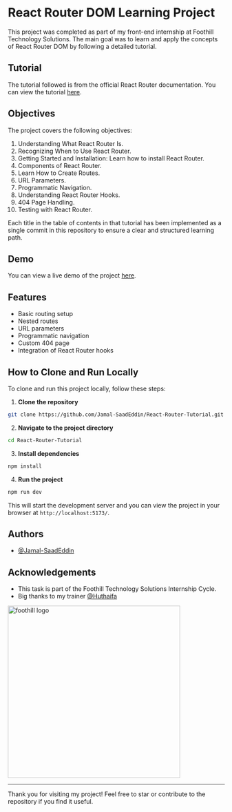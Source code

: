 # React Router DOM Learning Project

This project was completed as part of my front-end internship at Foothill Technology Solutions. The main goal was to learn and apply the concepts of React Router DOM by following a detailed tutorial.

## Tutorial

The tutorial followed is from the official React Router documentation. You can view the tutorial [here](https://reactrouter.com/en/main/start/tutorial).

## Objectives

The project covers the following objectives:

1. Understanding What React Router Is.
2. Recognizing When to Use React Router.
3. Getting Started and Installation: Learn how to install React Router.
4. Components of React Router.
5. Learn How to Create Routes.
6. URL Parameters.
7. Programmatic Navigation.
8. Understanding React Router Hooks.
9. 404 Page Handling.
10. Testing with React Router.

Each title in the table of contents in that tutorial has been implemented as a single commit in this repository to ensure a clear and structured learning path.

## Demo

You can view a live demo of the project [here](https://jamal-saadeddin.github.io/React-Router-Tutorial/).

## Features

- Basic routing setup
- Nested routes
- URL parameters
- Programmatic navigation
- Custom 404 page
- Integration of React Router hooks

## How to Clone and Run Locally

To clone and run this project locally, follow these steps:

1. **Clone the repository**

```bash
git clone https://github.com/Jamal-SaadEddin/React-Router-Tutorial.git
```

2. **Navigate to the project directory**

```bash
cd React-Router-Tutorial
```

3. **Install dependencies**

```bash
npm install
```

4. **Run the project**

```bash
npm run dev
```

This will start the development server and you can view the project in your browser at `http://localhost:5173/`.

## Authors
- [@Jamal-SaadEddin](https://github.com/Jamal-SaadEddin)

## Acknowledgements
- This task is part of the Foothill Technology Solutions Internship Cycle.
- Big thanks to my trainer [@Huthaifa](https://github.com/Huthaifa-Dev)
<img src="https://github.com/Jamal-SaadEddin/TodoTick/assets/104212352/9d3c83b0-5ea8-46ff-93e8-f1504af9dc67" width="400" alt="foothill logo">


---

Thank you for visiting my project! Feel free to star or contribute to the repository if you find it useful.
